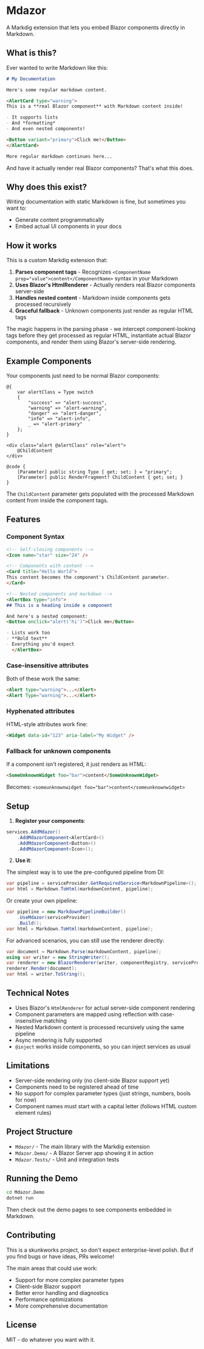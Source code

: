 # Mdazor

A Markdig extension that lets you embed Blazor components directly in Markdown.

## What is this?

Ever wanted to write Markdown like this:

```markdown
# My Documentation

Here's some regular markdown content.

<AlertCard type="warning">
This is a **real Blazor component** with Markdown content inside!

- It supports lists
- And *formatting*
- And even nested components!

<Button variant="primary">Click me!</Button>
</AlertCard>

More regular markdown continues here...
```

And have it actually render real Blazor components? That's what this does.

## Why does this exist?

Writing documentation with static Markdown is fine, but sometimes you want to:

- Generate content programmatically
- Embed actual UI components in your docs

## How it works

This is a custom Markdig extension that:

1. **Parses component tags** - Recognizes `<ComponentName prop="value">content</ComponentName>` syntax in your Markdown
2. **Uses Blazor's HtmlRenderer** - Actually renders real Blazor components server-side
3. **Handles nested content** - Markdown inside components gets processed recursively
5. **Graceful fallback** - Unknown components just render as regular HTML tags

The magic happens in the parsing phase - we intercept component-looking tags before they get processed as regular HTML,
instantiate actual Blazor components, and render them using Blazor's server-side rendering.


## Example Components

Your components just need to be normal Blazor components:

```razor
@{
    var alertClass = Type switch
    {
        "success" => "alert-success",
        "warning" => "alert-warning",
        "danger" => "alert-danger",
        "info" => "alert-info",
        _ => "alert-primary"
    };
}

<div class="alert @alertClass" role="alert">
    @ChildContent
</div>

@code {
    [Parameter] public string Type { get; set; } = "primary";
    [Parameter] public RenderFragment? ChildContent { get; set; }
}
```

The `ChildContent` parameter gets populated with the processed Markdown content from inside the component tags.


## Features

### Component Syntax

```markdown
<!-- Self-closing components -->
<Icon name="star" size="24" />

<!-- Components with content -->
<Card title="Hello World">
This content becomes the component's ChildContent parameter.
</Card>

<!-- Nested components and markdown -->
<AlertBox type="info">
## This is a heading inside a component

And here's a nested component:
<Button onclick="alert('hi')">Click me</Button>

- Lists work too
- **Bold text**
- Everything you'd expect
  </AlertBox>
```

### Case-insensitive attributes

Both of these work the same:

```markdown
<Alert type="warning">...</Alert>
<Alert Type="warning">...</Alert>
```

### Hyphenated attributes

HTML-style attributes work fine:

```markdown
<Widget data-id="123" aria-label="My Widget" />
```

### Fallback for unknown components

If a component isn't registered, it just renders as HTML:

```markdown
<SomeUnknownWidget foo="bar">content</SomeUnknownWidget>
```

Becomes: `<someunknownwidget foo="bar">content</someunknownwidget>`

## Setup

1. **Register your components**:

```csharp
services.AddMdazor()
    .AddMdazorComponent<AlertCard>()
    .AddMdazorComponent<Button>()
    .AddMdazorComponent<Icon>();
```

2. **Use it**:

The simplest way is to use the pre-configured pipeline from DI:

```csharp
var pipeline = serviceProvider.GetRequiredService<MarkdownPipeline>();
var html = Markdown.ToHtml(markdownContent, pipeline);
```

Or create your own pipeline:

```csharp
var pipeline = new MarkdownPipelineBuilder()
    .UseMdazor(serviceProvider)
    .Build();
var html = Markdown.ToHtml(markdownContent, pipeline);
```

For advanced scenarios, you can still use the renderer directly:

```csharp
var document = Markdown.Parse(markdownContent, pipeline);
using var writer = new StringWriter();
var renderer = new BlazorRenderer(writer, componentRegistry, serviceProvider);
renderer.Render(document);
var html = writer.ToString();
```

## Technical Notes

- Uses Blazor's `HtmlRenderer` for actual server-side component rendering
- Component parameters are mapped using reflection with case-insensitive matching
- Nested Markdown content is processed recursively using the same pipeline
- Async rendering is fully supported
- `@inject` works inside components, so you can inject services as usual

## Limitations

- Server-side rendering only (no client-side Blazor support yet)
- Components need to be registered ahead of time
- No support for complex parameter types (just strings, numbers, bools for now)
- Component names must start with a capital letter (follows HTML custom element rules)

## Project Structure

- `Mdazor/` - The main library with the Markdig extension
- `Mdazor.Demo/` - A Blazor Server app showing it in action
- `Mdazor.Tests/` - Unit and integration tests

## Running the Demo

```bash
cd Mdazor.Demo
dotnet run
```

Then check out the demo pages to see components embedded in Markdown.

## Contributing

This is a skunkworks project, so don't expect enterprise-level polish. But if you find bugs or have ideas, PRs welcome!

The main areas that could use work:

- Support for more complex parameter types
- Client-side Blazor support
- Better error handling and diagnostics
- Performance optimizations
- More comprehensive documentation

## License

MIT - do whatever you want with it.